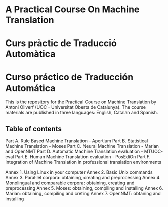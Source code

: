 # A Practical Course On Machine Translation
# Curs pràctic de Traducció Automàtica
# Curso práctico de Traducción Automática

This is the repository for the Practical Course on Machine Translation by Antoni Oliverf (UOC - Universitat Oberta de Catalunya). The course materials are published in three languages: English, Catalan and Spanish.

## Table of contents

Part A. Rule Based Machine Translation - Apertium
Part B. Statistical Machine Translation - Moses
Part C. Neural Machine Translation - Marian and OpenNMT
Part D. Automatic Machine Translation evaluation - MTUOC-eval
Part E. Human Machine Translation evaluation - PosEdiOn
Part F. Integration of Machine Translation in professional translation environments

Annex 1. Using Linux in your computer
Annex 2. Basic Unix commands
Annex 3. Paral·lel corpora: obtaining, creating and preprocessing
Annex 4. Monolingual and comparable corpora: obtaining, creating and preprocessing
Annex 5. Moses: obtaining, compiling and installing
Annex 6. Marian: obtaining, compiling and creting
Annex 7. OpenNMT: obtaning and installing

